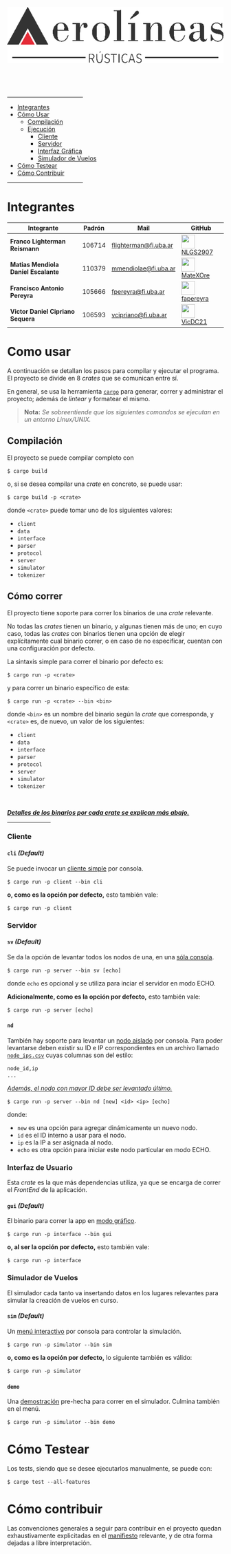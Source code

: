 <img align="center" src="./media/img/logo/logo.png" width=560 height=130 />

<br/><br/><br/>

<hr style="width:35%" />

* [Integrantes](#integrantes)
* [Cómo Usar](#como-usar)
    - [Compilación](#compilación)
    - [Ejecución](#cómo-correr)
        * [Cliente](#cliente)
        * [Servidor](#servidor)
        * [Interfaz Gráfica](#interfaz-de-usuario)
        * [Simulador de Vuelos](#simulador-de-vuelos)
* [Cómo Testear](#cómo-testear)
* [Cómo Contribuir](#cómo-contribuir)

<hr style="width:35%" />

# Integrantes

| <center>Integrante</center> | <center>Padrón</center> | <center>Mail</center> | <center>GitHub</center> |
|:------------------------|:-----------------------:|:----------------------|:------------------------|
| **Franco Lighterman Reismann** | 106714| flighterman@fi.uba.ar | <img align="center" src="https://github.com/NLGS2907.png" height=32 width=32 /> [NLGS2907](https://github.com/NLGS2907) |
| **Matias Mendiola Daniel Escalante** | 110379 | mmendiolae@fi.uba.ar | <img align="center" src="https://github.com/MateXOre.png" height=32 width=32 /> [MateXOre](https://github.com/MateXOre) |
| **Francisco Antonio Pereyra** | 105666 | fpereyra@fi.uba.ar | <img align="center" src="https://github.com/fapereyra.png" height=32 width=32 /> [fapereyra](https://github.com/fapereyra) |
| **Victor Daniel Cipriano Sequera** | 106593 | vcipriano@fi.uba.ar | <img align="center" src="https://github.com/VicDC21.png" height=32 width=32 /> [VicDC21](https://github.com/VicDC21) |

# Como usar 

A continuación se detallan los pasos para compilar y ejecutar el programa.<br/>
El proyecto se divide en 8 _crates_ que se comunican entre sí.

En general, se usa la herramienta [`cargo`](https://doc.rust-lang.org/cargo/) para generar, correr y administrar el proyecto;
además de _lintear_ y formatear el mismo.

> **Nota:** _Se sobreentiende que los siguientes comandos se ejecutan en un entorno Linux/UNIX._

## Compilación

El proyecto se puede compilar completo con

```console
$ cargo build
```

o, si se desea compilar una _crate_ en concreto, se puede usar:

```console
$ cargo build -p <crate>
```

donde `<crate>` puede tomar uno de los siguientes valores:

* `client`
* `data`
* `interface`
* `parser`
* `protocol`
* `server`
* `simulator`
* `tokenizer`

## Cómo correr

El proyecto tiene soporte para correr los binarios de una _crate_ relevante.

No todas las _crates_ tienen un binario, y algunas tienen más de uno; en cuyo caso, todas las
_crates_ con binarios tienen una opción de elegir explícitamente cual binario correr, o en caso
de no especificar, cuentan con una configuración por defecto.

La sintaxis simple para correr el binario por defecto es:

```console
$ cargo run -p <crate>
```

y para correr un binario específico de esta:

```console
$ cargo run -p <crate> --bin <bin>
```

donde `<bin>` es un nombre del binario según la _crate_ que corresponda, y `<crate>` es, de nuevo,
un valor de los siguientes:

* `client`
* `data`
* `interface`
* `parser`
* `protocol`
* `server`
* `simulator`
* `tokenizer`

<br/>

<u><i><b>Detalles de los binarios por cada _crate_ se explican más abajo.</b></i></u>

<hr style="width:20%" />

### Cliente

#### `cli` ***(Default)***

Se puede invocar un [cliente simple](./client/src/bin/cli.rs) por consola.

```console
$ cargo run -p client --bin cli
```

**o, como es la opción por defecto,** esto también vale:

```console
$ cargo run -p client
```

### Servidor

#### `sv` ***(Default)***

Se da la opción de levantar todos los nodos de una, en una [sóla consola](./server/src/bin/sv.rs).

```console
$ cargo run -p server --bin sv [echo]
```

donde `echo` es opcional y se utiliza para inciar el servidor en modo ECHO.

**Adicionalmente, como es la opción por defecto,** esto también vale:

```console
$ cargo run -p server [echo]
```

#### `nd`

También hay soporte para levantar un [nodo aislado](./server/src/bin/nd.rs) por consola.
Para poder levantarse deben existir su ID e IP correspondientes en un archivo
llamado [`node_ips.csv`](./node_ips.csv) cuyas columnas son del estilo:

```csv
node_id,ip
...
```

<u><i>Además, el nodo con mayor ID debe ser levantado último.</i></u>

```console
$ cargo run -p server --bin nd [new] <id> <ip> [echo]
```

donde:

* `new` es una opción para agregar dinámicamente un nuevo nodo.
* `id` es el ID interno a usar para el nodo.
* `ip` es la IP a ser asignada al nodo.
* `echo` es otra opción para iniciar este nodo particular en modo ECHO.

### Interfaz de Usuario

Esta _crate_ es la que más dependencias utiliza, ya que se encarga de correr el
_FrontEnd_ de la aplicación.

#### `gui` ***(Default)***

El binario para correr la app en [modo gráfico](./interface/src/bin/gui.rs).

```console
$ cargo run -p interface --bin gui
```

**o, al ser la opción por defecto,** esto también vale:

```console
$ cargo run -p interface
```

### Simulador de Vuelos

El simulador cada tanto va insertando datos en los lugares relevantes para simular la creación
de vuelos en curso.

#### `sim` ***(Default)***

Un [menú interactivo](./simulator/src/bin/sim.rs) por consola para controlar la simulación.

```console
$ cargo run -p simulator --bin sim
```

**o, como es la opción por defecto,** lo siguiente también es válido:

```console
$ cargo run -p simulator
```

#### `demo`

Una [demostración](./simulator/src/bin/demo.rs) pre-hecha para correr en el simulador.
Culmina también en el menú.

```console
$ cargo run -p simulator --bin demo
```

# Cómo Testear

Los tests, siendo que se desee ejecutarlos manualmente, se puede con:

```console
$ cargo test --all-features
```

# Cómo contribuir

Las convenciones generales a seguir para contribuir en el proyecto quedan exhaustivamente
explicitadas en el [manifiesto](./CONTRIBUTING.md) relevante, y de otra forma dejadas a
libre interpretación. 
